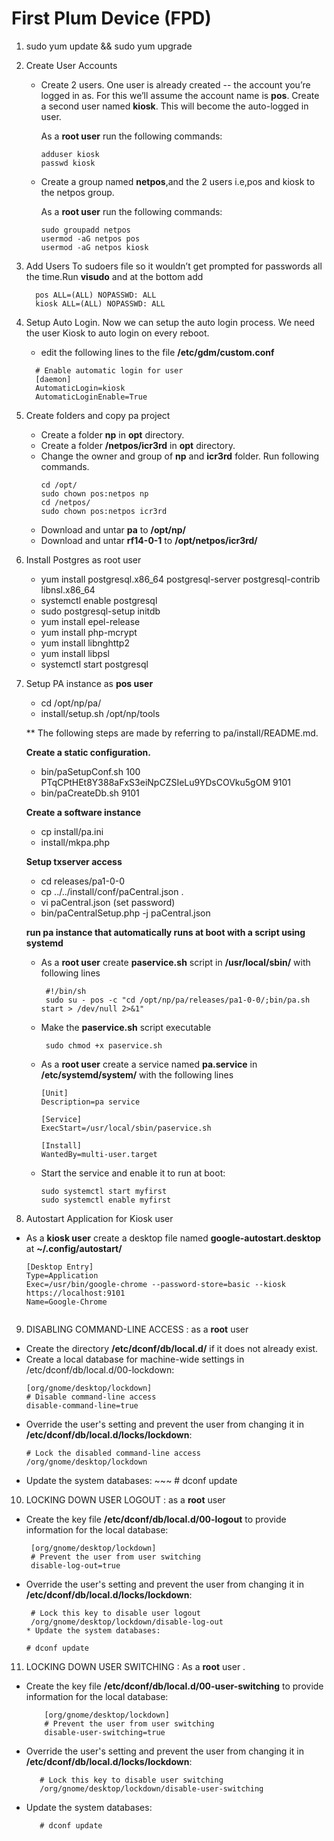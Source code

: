 # First Plum Device (FPD)

1. sudo yum update && sudo yum upgrade
2. Create User Accounts
   * Create 2 users. One user is already created -- the account you’re logged in as. For this we’ll assume the account name        is __pos__. Create a second user named __kiosk__. This will become the auto-logged in user.<br>
   
     As a __root user__ run the following commands:
     ~~~
     adduser kiosk
     passwd kiosk
     ~~~  
   * Create a group named __netpos__,and the 2 users i.e,pos and kiosk to the netpos group.<br>
   
     As a __root user__ run the following commands:
     ~~~
     sudo groupadd netpos
     usermod -aG netpos pos
     usermod -aG netpos kiosk
3. Add Users To sudoers file so it wouldn’t get prompted for passwords all the time.Run __visudo__ and at the bottom add
    ~~~
      pos ALL=(ALL) NOPASSWD: ALL
      kiosk ALL=(ALL) NOPASSWD: ALL
4. Setup Auto Login. Now we can setup the auto login process. We need the user Kiosk to auto login on every reboot. 
   * edit the following lines to the file __/etc/gdm/custom.conf__
    ~~~~~ 
      # Enable automatic login for user
      [daemon]
      AutomaticLogin=kiosk
      AutomaticLoginEnable=True
    ~~~~~ 
5. Create folders and copy pa project
   * Create a folder __np__ in __opt__ directory.
   * Create a folder __/netpos/icr3rd__ in __opt__ directory.
   * Change the owner and group of __np__ and __icr3rd__ folder. Run following commands. 
     ~~~
     cd /opt/
     sudo chown pos:netpos np
     cd /netpos/
     sudo chown pos:netpos icr3rd
   * Download and untar  __pa__ to __/opt/np/__
   * Download and untar  __rf14-0-1__ to __/opt/netpos/icr3rd/__
   
6. Install Postgres as root user
   * yum install postgresql.x86_64  postgresql-server postgresql-contrib  libnsl.x86_64
   * systemctl enable postgresql
   * sudo postgresql-setup initdb 
   * yum install epel-release
   * yum install php-mcrypt
   * yum install libnghttp2
   * yum install libpsl
   * systemctl start postgresql
7. Setup PA instance as __pos user__
   * cd /opt/np/pa/
   * install/setup.sh /opt/np/tools
  
   ** The following steps are made by referring to pa/install/README.md.<br>
    
   __Create a static configuration.__
     * bin/paSetupConf.sh 100 PTqCPtHEt8Y388aFxS3eiNpCZSIeLu9YDsCOVku5gOM 9101
     * bin/paCreateDb.sh 9101 <br>

   __Create a software instance__
     * cp install/pa.ini
     * install/mkpa.php <br>

   __Setup txserver access__
     * cd releases/pa1-0-0
     * cp ../../install/conf/paCentral.json .
     * vi paCentral.json                (set password)
     * bin/paCentralSetup.php -j paCentral.json <br>

   __run pa instance that automatically runs at boot with a script using systemd__
     * As a __root user__ create __paservice.sh__ script in __/usr/local/sbin/__ with following lines
        ~~~~
         #!/bin/sh
         sudo su - pos -c "cd /opt/np/pa/releases/pa1-0-0/;bin/pa.sh start > /dev/null 2>&1"
     * Make the __paservice.sh__ script executable
        ~~~~
         sudo chmod +x paservice.sh
     * As a __root user__ create a service named __pa.service__ in __/etc/systemd/system/__ with the following lines
        ~~~~
        [Unit]
        Description=pa service

        [Service]
        ExecStart=/usr/local/sbin/paservice.sh

        [Install]
        WantedBy=multi-user.target
     * Start the service and  enable it to run at boot:
        ~~~~~
        sudo systemctl start myfirst
        sudo systemctl enable myfirst        
8. Autostart Application for Kiosk user
  * As a __kiosk user__ create a desktop file named __google-autostart.desktop__ at __~/.config/autostart/__ 
    ~~~~~
    [Desktop Entry]
    Type=Application
    Exec=/usr/bin/google-chrome --password-store=basic --kiosk https://localhost:9101
    Name=Google-Chrome
        
9. DISABLING COMMAND-LINE ACCESS : as a __root__ user
 * Create the directory __/etc/dconf/db/local.d/__ if it does not already exist.
 * Create a local database for machine-wide settings in /etc/dconf/db/local.d/00-lockdown:
      ~~~~~~~~
      [org/gnome/desktop/lockdown]
      # Disable command-line access
      disable-command-line=true
 * Override the user's setting and prevent the user from changing it in __/etc/dconf/db/local.d/locks/lockdown__:
      ~~~~~~~
      # Lock the disabled command-line access
      /org/gnome/desktop/lockdown  
 * Update the system databases:
       ~~~
        # dconf update
10. LOCKING DOWN USER LOGOUT : as a __root__ user
  * Create the key file __/etc/dconf/db/local.d/00-logout__ to provide information for the local database:
       ~~~~
        [org/gnome/desktop/lockdown]
        # Prevent the user from user switching
        disable-log-out=true
  * Override the user's setting and prevent the user from changing it in __/etc/dconf/db/local.d/locks/lockdown__:
       ~~~~
        # Lock this key to disable user logout
        /org/gnome/desktop/lockdown/disable-log-out
     * Update the system databases:
       ~~~~
        # dconf update
11. LOCKING DOWN USER SWITCHING : As a __root__ user    .
  * Create the key file __/etc/dconf/db/local.d/00-user-switching__ to provide information for the local database:
    ~~~~
        [org/gnome/desktop/lockdown]
        # Prevent the user from user switching
        disable-user-switching=true
  * Override the user's setting and prevent the user from changing it in __/etc/dconf/db/local.d/locks/lockdown__:
     ~~~~
        # Lock this key to disable user switching
        /org/gnome/desktop/lockdown/disable-user-switching
  * Update the system databases:
     ~~~~
        # dconf update 
